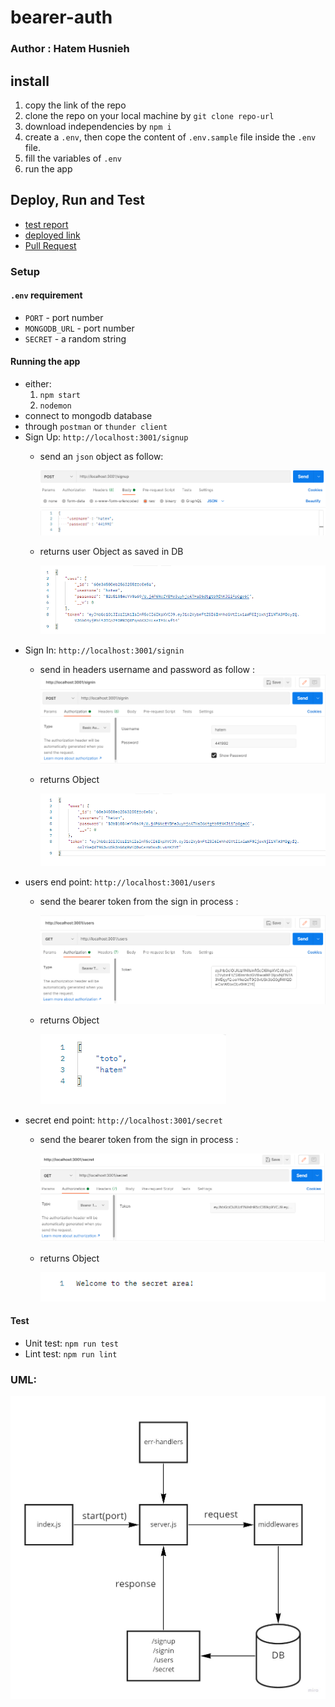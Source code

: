 # bearer-auth

### Author : Hatem Husnieh  

## install  
1. copy the link of the repo
1. clone the repo on your local machine by `git clone repo-url`
1. download independencies by `npm i`
1. create a `.env`, then cope the content of `.env.sample` file inside the `.env` file.
1. fill the variables of `.env`
1. run the app

## Deploy, Run and Test
- [test report](https://github.com/Hatemhusnieh/bearer-auth/actions)
- [deployed link](https://hatem-bearer-auth.herokuapp.com/)
- [Pull Request](https://github.com/Hatemhusnieh/bearer-auth/pull/1)

### Setup  
#### `.env` requirement
  - `PORT` - port number  
  - `MONGODB_URL` - port number
  - `SECRET` - a random string

#### Running the app  
- either:
  1. `npm start`
  1. `nodemon`
- connect to mongodb database
- through `postman` or `thunder client`
- Sign Up: `http://localhost:3001/signup`
  - send an `json` object as follow:  

    ![signup](./img/sup.png)  

  - returns user Object as saved in DB  

    ![Object](img/upres.png)  
- Sign In: `http://localhost:3001/signin`
  - send in headers username and password as follow :  
    ![signin](img/sin.png)  

  - returns Object  

    ![Object](img/inres.png)  
- users end point: `http://localhost:3001/users`
  - send the bearer token from the sign in process :  

    ![bearer](/img/user.png)  
  - returns Object  

    ![Object](img/userres.png)  
- secret end point: `http://localhost:3001/secret`
  - send the bearer token from the sign in process :  

    ![secret](/img/sec.png) 

  - returns Object  

    ![Object](img/secres.png)   


#### Test 
- Unit test: `npm run test`
- Lint test: `npm run lint`

### UML:  
![uml](img/bearer-auth.jpg)